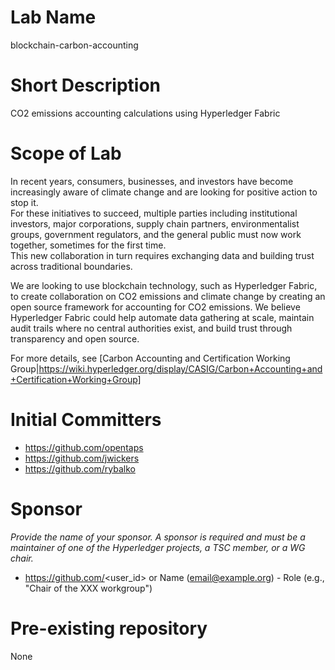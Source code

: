 # Lab Name
blockchain-carbon-accounting

# Short Description
CO2 emissions accounting calculations using Hyperledger Fabric 

# Scope of Lab
In recent years, consumers, businesses, and investors have become increasingly aware of climate change and are looking for positive action to stop it.  
For these initiatives to succeed, multiple parties including institutional investors, major corporations, supply chain partners, environmentalist groups, 
government regulators, and the general public must now work together, sometimes for the first time.  
This new collaboration in turn requires exchanging data and building trust across traditional boundaries.  

We are looking to use blockchain technology, such as Hyperledger Fabric, to create collaboration on CO2 emissions and climate change by creating an open source
framework for accounting for CO2 emissions.  We believe Hyperledger Fabric could help automate data gathering at scale, maintain audit trails where no central
authorities exist, and build trust through transparency and open source.   

For more details, see [Carbon Accounting and Certification Working Group|https://wiki.hyperledger.org/display/CASIG/Carbon+Accounting+and+Certification+Working+Group]

# Initial Committers
- https://github.com/opentaps
- https://github.com/jwickers
- https://github.com/rybalko

# Sponsor
_Provide the name of your sponsor. A sponsor is required and must be a maintainer of one of the Hyperledger projects, a TSC member, or a WG chair._
- https://github.com/<user_id> or Name (email@example.org) - Role (e.g., "Chair of the XXX workgroup")

# Pre-existing repository
None
